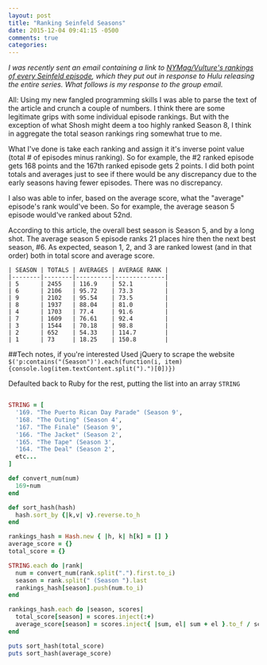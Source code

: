 ```yaml
---
layout: post
title: "Ranking Seinfeld Seasons"
date: 2015-12-04 09:41:15 -0500
comments: true
categories: 
---
```

*I was recently sent an email containing a link to [NYMag/Vulture's rankings of every Seinfeld episode](http://www.vulture.com/2015/06/every-seinfeld-episode-ranked.html), which they put out in response to Hulu releasing the entire series. What follows is my response to the group email.* 

All:
Using my new fangled programming skills I was able to parse the text of the article and crunch a couple of numbers. I think there are some legitimate grips with some individual episode rankings. But with the exception of what Shosh might deem a too highly ranked Season 8, I think in aggregate the total season rankings ring somewhat true to me.

What I've done is take each ranking and assign it it's inverse point value (total # of episodes minus ranking). So for example, the #2 ranked episode gets 168 points and the 167th ranked episode gets 2 points. I did both point totals and averages just to see if there would be any discrepancy due to the early seasons having fewer episodes. There was no discrepancy. 

I also was able to infer, based on the average score, what the "average" episode's rank would've been. So for example, the average season 5 episode would've ranked about 52nd. 

According to this article, the overall best season is Season 5, and by a long shot. The average season 5 episode ranks 21 places hire then the next best season, #6. As expected, season 1, 2, and 3 are ranked lowest (and in that order) both in total score and average score.

```
| SEASON | TOTALS | AVERAGES | AVERAGE RANK |
|--------|--------|----------|--------------|
| 5      | 2455   | 116.9    | 52.1         |
| 6      | 2106   | 95.72    | 73.3         |
| 9      | 2102   | 95.54    | 73.5         |
| 8      | 1937   | 88.04    | 81.0         |
| 4      | 1703   | 77.4     | 91.6         |
| 7      | 1609   | 76.61    | 92.4         |
| 3      | 1544   | 70.18    | 98.8         |
| 2      | 652    | 54.33    | 114.7        |
| 1      | 73     | 18.25    | 150.8        |

```

##Tech notes, if you're interested
Used jQuery to scrape the website
` $('p:contains("(Season")').each(function(i, item){console.log(item.textContent.split(").")[0])})`

Defaulted back to Ruby for the rest, putting the list into an array `STRING`
```ruby

STRING = [
  '169. "The Puerto Rican Day Parade" (Season 9',
  '168. "The Outing" (Season 4',
  '167. "The Finale" (Season 9',
  '166. "The Jacket" (Season 2',
  '165. "The Tape" (Season 3',
  '164. "The Deal" (Season 2',
  etc...
]

def convert_num(num)
  169-num
end

def sort_hash(hash)
  hash.sort_by {|k,v| v}.reverse.to_h
end

rankings_hash = Hash.new { |h, k| h[k] = [] }
average_score = {}
total_score = {}

STRING.each do |rank|
  num = convert_num(rank.split(".").first.to_i)
  season = rank.split(" (Season ").last
  rankings_hash[season].push(num.to_i)
end

rankings_hash.each do |season, scores|
  total_score[season] = scores.inject(:+)
  average_score[season] = scores.inject{ |sum, el| sum + el }.to_f / scores.size
end

puts sort_hash(total_score)
puts sort_hash(average_score)

```